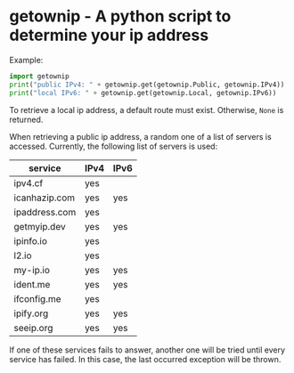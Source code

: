 # getownip - A python script to determine your ip address

Example:

```python
import getownip
print("public IPv4: " + getownip.get(getownip.Public, getownip.IPv4))
print("local IPv6: " + getownip.get(getownip.Local, getownip.IPv6))
```

To retrieve a local ip address, a default route must exist. Otherwise, `None` is returned.

When retrieving a public ip address, a random one of a list of servers is accessed.
Currently, the following list of servers is used:

| service       | IPv4 | IPv6 |
|---------------|------|------|
| ipv4.cf       |  yes |      |
| icanhazip.com |  yes |  yes |
| ipaddress.com |  yes |      |
| getmyip.dev   |  yes |  yes |
| ipinfo.io     |  yes |      |
| l2.io         |  yes |      |
| my-ip.io      |  yes |  yes |
| ident.me      |  yes |  yes |
| ifconfig.me   |  yes |      |
| ipify.org     |  yes |  yes |
| seeip.org     |  yes |  yes |

If one of these services fails to answer, another one will be tried until every service has failed.
In this case, the last occurred exception will be thrown.
